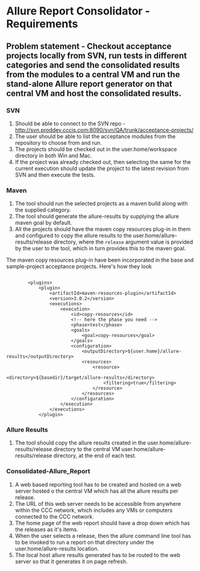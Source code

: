 # Allure Report Consolidator - Requirements
## Problem statement - Checkout acceptance projects locally from SVN, run tests in different categories and send the consolidated results from the modules to a central VM and run the stand-alone Allure report generator on that central VM and host the consolidated results.
### SVN
1. Should be able to connect to the SVN repo - http://svn.proddev.cccis.com:8090/svn/QA/trunk/acceptance-projects/
1. The user should be able to list the acceptance modules from the repository to choose from and run.
1. The projects should be checked out in the user.home/workspace directory in both Win and Mac.
1. If the project was already checked out, then selecting the same for the current execution should update the project to the latest revision from SVN and then execute the tests.


### Maven
1. The tool should run the selected projects as a maven build along with the supplied category.
1. The tool should generate the allure-results by supplying the allure maven goal by default.
1. All the projects should have the maven copy resources plug-in in them and configured to copy the allure results to the user.home/allure-results/release directory, where the `release` argument value is provided by the user to the tool, which in turn provides this to the maven goal.


The maven copy resources plug-in have been incorporated in the base and sample-project acceptance projects. Here's how they look

```

		<plugins>
			<plugin>
				<artifactId>maven-resources-plugin</artifactId>
				<version>3.0.2</version>
				<executions>
					<execution>
						<id>copy-resources</id>
						<!-- here the phase you need -->
						<phase>test</phase>
						<goals>
							<goal>copy-resources</goal>
						</goals>
						<configuration>
							<outputDirectory>${user.home}/allure-results</outputDirectory>
							<resources>
								<resource>
									<directory>${basedir}/target/allure-results</directory>
									<filtering>true</filtering>
								</resource>
							</resources>
						</configuration>
					</execution>
				</executions>
			</plugin>

```

### Allure Results
1. The tool should copy the allure results created in the user.home/allure-results/release directory to the central VM user.home/allure-results/release directory, at the end of each test.

### Consolidated-Allure_Report
1. A web based reporting tool has to be created and hosted on a web server hosted o the central VM which has all the allure results per release.
1. The URL of this web server needs to be accessible from anywhere within the CCC network, which includes any VMs or computers connected to the CCC network.
1. The home page of the web report should have a drop down which has the releases as it's items.
1. When the user selects a release, then the allure command line tool has to be invoked to run a report on that directory under the user.home/allure-results location.
1. The local host allure results generated has to be routed to the web server so that it generates it on page refresh.

